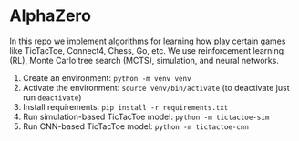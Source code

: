 # AlphaZero

In this repo we implement algorithms for learning how play certain games like TicTacToe, Connect4, Chess, Go, etc. We use reinforcement learning (RL), Monte Carlo tree search (MCTS), simulation, and neural networks.

1. Create an environment: `python -m venv venv`
2. Activate the environment: `source venv/bin/activate` (to deactivate just run `deactivate`)
3. Install requirements: `pip install -r requirements.txt`
4. Run simulation-based TicTacToe model: `python -m tictactoe-sim`
5. Run CNN-based TicTacToe model: `python -m tictactoe-cnn`
